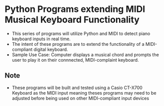 # Python Programs extending MIDI Musical Keyboard Functionality
- This series of programs will utilize Python and MIDI to detect piano keyboard inputs in real time.
- The intent of these programs are to extend the functionality of a MIDI-compliant digital keyboard.
- Sample Use Case: Computer displays a musical chord and prompts the user to play it on their connnected, MIDI-complaint keyboard. 

## Note
- These programs will be built and tested using a Casio CT-X700 Keyboard as the MIDI input meaning theses programs may need to be adjusted before being used on other MIDI-compliant input devices